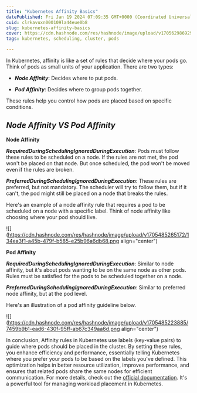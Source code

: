 ```yaml
---
title: "Kubernetes Affinity Basics"
datePublished: Fri Jan 19 2024 07:09:35 GMT+0000 (Coordinated Universal Time)
cuid: clrkavuxn000109la44eue0b8
slug: kubernetes-affinity-basics
cover: https://cdn.hashnode.com/res/hashnode/image/upload/v1705629869292/9883990a-1e39-4d62-8994-2810612e33e5.png
tags: kubernetes, scheduling, cluster, pods

---
```


In Kubernetes, affinity is like a set of rules that decide where your pods go. Think of pods as small units of your application. There are two types:

* ***Node Affinity***: Decides where to put pods.
    
* ***Pod Affinity***: Decides where to group pods together.
    

These rules help you control how pods are placed based on specific conditions.

## ***Node Affinity VS Pod Affinity***

**Node Affinity**

***RequiredDuringSchedulingIgnoredDuringExecution***: Pods must follow these rules to be scheduled on a node. If the rules are not met, the pod won't be placed on that node. But once scheduled, the pod won't be moved even if the rules are broken.

***PreferredDuringSchedulingIgnoredDuringExecution***: These rules are preferred, but not mandatory. The scheduler will try to follow them, but if it can't, the pod might still be placed on a node that breaks the rules.

Here's an example of a node affinity rule that requires a pod to be scheduled on a node with a specific label. Think of node affinity like choosing where your pod should live.

![](https://cdn.hashnode.com/res/hashnode/image/upload/v1705485265172/134ea3f1-a45b-479f-b585-e25b96a6db68.png align="center")

**Pod Affinity**

***RequiredDuringSchedulingIgnoredDuringExecution***: Similar to node affinity, but it's about pods wanting to be on the same node as other pods. Rules must be satisfied for the pods to be scheduled together on a node.

***PreferredDuringSchedulingIgnoredDuringExecution***: Similar to preferred node affinity, but at the pod level.

Here's an illustration of a pod affinity guideline below.

![](https://cdn.hashnode.com/res/hashnode/image/upload/v1705485223885/7459b9b1-ead6-430f-95ff-ab67c349aa6d.png align="center")

In conclusion, Affinity rules in Kubernetes use labels (key-value pairs) to guide where pods should be placed in the cluster. By setting these rules, you enhance efficiency and performance, essentially telling Kubernetes where you prefer your pods to be based on the labels you've defined. This optimization helps in better resource utilization, improves performance, and ensures that related pods share the same nodes for efficient communication. For more details, check out the [official documentation](https://kubernetes.io/docs/concepts/scheduling-eviction/assign-pod-node/#inter-pod-affinity-and-anti-affinity). It's a powerful tool for managing workload placement in Kubernetes.